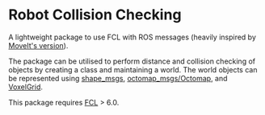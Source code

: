 # Robot Collision Checking

A lightweight package to use FCL with ROS messages (heavily inspired by [MoveIt's version](https://moveit.ros.org/documentation/concepts/developer_concepts/)). 

The package can be utilised to perform distance and collision checking of objects by creating a class and maintaining a world. The world objects can be represented using [shape_msgs](http://wiki.ros.org/shape_msgs), [octomap_msgs/Octomap](https://github.com/OctoMap/octomap_msgs), and [VoxelGrid](https://github.com/ros-planning/navigation2/blob/main/nav2_msgs/msg/VoxelGrid.msg).

This package requires [FCL](http://www.ros.org/wiki/fcl) > 6.0.